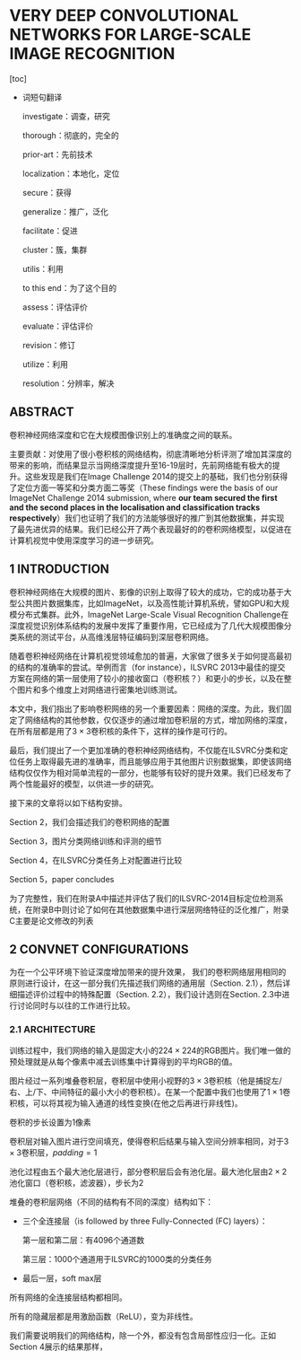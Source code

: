 # VERY DEEP CONVOLUTIONAL NETWORKS FOR LARGE-SCALE IMAGE RECOGNITION

[toc]

- 词短句翻译

  investigate：调查，研究

  thorough：彻底的，完全的

  prior-art：先前技术

  localization：本地化，定位

  secure：获得

  generalize：推广，泛化

  facilitate：促进

  cluster：簇，集群

  utilis：利用

  to this end：为了这个目的

  assess：评估评价

  evaluate：评估评价

  revision：修订
  
  utilize：利用
  
  resolution：分辨率，解决

## ABSTRACT

卷积神经网络深度和它在大规模图像识别上的准确度之间的联系。

主要贡献：对使用了很小卷积核的网络结构，彻底清晰地分析评测了增加其深度的带来的影响，而结果显示当网络深度提升至16-19层时，先前网络能有极大的提升。这些发现是我们在Image Challenge 2014的提交上的基础，我们也分别获得了定位方面一等奖和分类方面二等奖（These findings were the basis of our ImageNet Challenge 2014 submission, where **our team secured the first and the second places in the localisation and classification tracks respectively**）我们也证明了我们的方法能够很好的推广到其他数据集，并实现了最先进优异的结果。我们已经公开了两个表现最好的的卷积网络模型，以促进在计算机视觉中使用深度学习的进一步研究。

## 1 INTRODUCTION

卷积神经网络在大规模的图片、影像的识别上取得了较大的成功，它的成功基于大型公共图片数据集库，比如ImageNet，以及高性能计算机系统，譬如GPU和大规模分布式集群。此外，ImageNet Large-Scale Visual Recognition Challenge在深度视觉识别体系结构的发展中发挥了重要作用，它已经成为了几代大规模图像分类系统的测试平台，从高维浅层特征编码到深层卷积网络。

随着卷积神经网络在计算机视觉领域愈加的普遍，大家做了很多关于如何提高最初的结构的准确率的尝试。举例而言（for instance），ILSVRC 2013中最佳的提交方案在网络的第一层使用了较小的接收窗口（卷积核？）和更小的步长，以及在整个图片和多个维度上对网络进行密集地训练测试。

本文中，我们指出了影响卷积网络的另一个重要因素：网络的深度。为此，我们固定了网络结构的其他参数，仅仅逐步的通过增加卷积层的方式，增加网络的深度，在所有层都是用了$3 \times 3$卷积核的条件下，这样的操作是可行的。

最后，我们提出了一个更加准确的卷积神经网络结构，不仅能在ILSVRC分类和定位任务上取得最先进的准确率，而且能够应用于其他图片识别数据集，即使该网络结构仅仅作为相对简单流程的一部分，也能够有较好的提升效果。我们已经发布了两个性能最好的模型，以供进一步的研究。

接下来的文章将以如下结构安排。

Section 2，我们会描述我们的卷积网络的配置

Section 3，图片分类网络训练和评测的细节

Section 4，在ILSVRC分类任务上对配置进行比较

Section 5，paper concludes

为了完整性，我们在附录A中描述并评估了我们的ILSVRC-2014目标定位检测系统，在附录B中则讨论了如何在其他数据集中进行深层网络特征的泛化推广，附录C主要是论文修改的列表

## 2 CONVNET CONFIGURATIONS

为在一个公平环境下验证深度增加带来的提升效果， 我们的卷积网络层用相同的原则进行设计，在这一部分我们先描述我们网络的通用层（Section. 2.1），然后详细描述评价过程中的特殊配置（Section. 2.2），我们设计选则在Section. 2.3中进行讨论同时与以往的工作进行比较。

### 2.1 ARCHITECTURE

训练过程中，我们网络的输入是固定大小的$224\times224$的RGB图片。我们唯一做的预处理就是从每个像素中减去训练集中计算得到的平均RGB的值。

图片经过一系列堆叠卷积层，卷积层中使用小视野的$3\times3$卷积核（他是捕捉左/右、上/下、中间特征的最小大小的卷积核）。在某一个配置中我们也使用了$1\times1$卷积核，可以将其视为输入通道的线性变换(在他之后再进行非线性)。

卷积的步长设置为$1$像素

卷积层对输入图片进行空间填充，使得卷积后结果与输入空间分辨率相同，对于$3\times3$卷积层，$padding = 1$

池化过程由五个最大池化层进行，部分卷积层后会有池化层。最大池化层由$2\times2$池化窗口（卷积核，滤波器），步长为$2$

堆叠的卷积层网络（不同的结构有不同的深度）结构如下：

- 三个全连接层（is followed by three Fully-Connected (FC) layers）：

  第一层和第二层：有$4096$个通道数

  第三层：$1000$个通道用于ILSVRC的$1000$类的分类任务

- 最后一层，soft max层

所有网络的全连接层结构都相同。

所有的隐藏层都是用激励函数（ReLU），变为非线性。

我们需要说明我们的网络结构，除一个外，都没有包含局部性应归一化。正如Section 4展示的结果那样， 